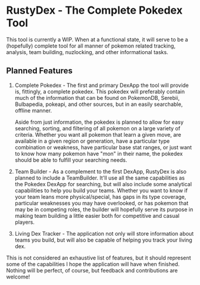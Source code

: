 # RustyDex - The Complete Pokedex Tool

This tool is currently a WIP. When at a functional state, it will serve to be a
(hopefully) complete tool for all manner of pokemon related tracking, analysis,
team building, nuzlocking, and other informational tasks.

## Planned Features

1. Complete Pokedex - The first and primary DexApp the tool will provide is,
   fittingly, a complete pokedex. This pokedex will preferably contain much of
   the information that can be found on PokemonDB, Serebii, Bulbapedia, pokeapi,
   and other sources, but in an easily searchable, offline manner.

   Aside from just information, the pokedex is planned to allow for easy
   searching, sorting, and filtering of all pokemon on a large variety of
   criteria. Whether you want all pokemon that learn a given move, are available
   in a given region or generation, have a particular type combination or
   weakness, have particular base stat ranges, or just want to know how many
   pokemon have "mon" in their name, the pokedex should be able to fulfill your
   searching needs.
2. Team Builder - As a complement to the first DexApp, RustyDex is also planned 
   to include a TeamBuilder. It'll use all the same capabilities as the Pokedex 
   DexApp for searching, but will also include some analytical capabilities to
   help you build your teams. Whether you want to know if your team leans more 
   physical/special, has gaps in its type coverage, particular weaknesses you
   may have overlooked, or has pokemon that may be in competing roles, the 
   builder will hopefully serve its purpose in making team building a little 
   easier both for competitive and casual players.
3. Living Dex Tracker - The application not only will store information about
   teams you build, but will also be capable of helping you track your living
   dex. 

This is not considered an exhaustive list of features, but it should represent
some of the capabilities I hope the application will have when finished. Nothing
will be perfect, of course, but feedback and contributions are welcome!
